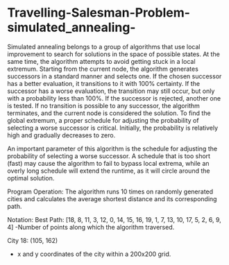 # Travelling-Salesman-Problem-simulated_annealing-

Simulated annealing belongs to a group of algorithms that use local improvement to search for solutions in the space of possible states. At the same time, the algorithm attempts to avoid getting stuck in a local extremum. Starting from the current node, the algorithm generates successors in a standard manner and selects one. If the chosen successor has a better evaluation, it transitions to it with 100% certainty. If the successor has a worse evaluation, the transition may still occur, but only with a probability less than 100%. If the successor is rejected, another one is tested. If no transition is possible to any successor, the algorithm terminates, and the current node is considered the solution. To find the global extremum, a proper schedule for adjusting the probability of selecting a worse successor is critical. Initially, the probability is relatively high and gradually decreases to zero.

An important parameter of this algorithm is the schedule for adjusting the probability of selecting a worse successor. A schedule that is too short (fast) may cause the algorithm to fail to bypass local extrema, while an overly long schedule will extend the runtime, as it will circle around the optimal solution.

Program Operation:
The algorithm runs 10 times on randomly generated cities and calculates the average shortest distance and its corresponding path. 

Notation:
Best Path: [18, 8, 11, 3, 12, 0, 14, 15, 16, 19, 1, 7, 13, 10, 17, 5, 2, 6, 9, 4]
-Number of points along which the algorithm traversed.

City 18: (105, 162) 
- x and y coordinates of the city within a 200x200 grid.
